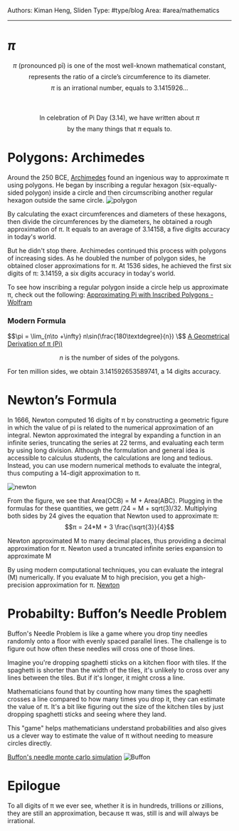 Authors: Kiman Heng, Sliden
Type: #type/blog 
Area: #area/mathematics

---
# $\pi$
$$\text{$\pi$ (pronounced pī) is one of the most well-known mathematical constant, }$$
$$\text{represents the ratio of a circle’s circumference to its diameter.}$$
$$\text{$\pi$ is an irrational number, equals to 3.1415926…}$$  
\
$$\text{In celebration of Pi Day (3.14), we have written about $\pi$}$$
$$\text{by the many things that $\pi$ equals to.}$$

# Polygons: Archimedes
Around the 250 BCE, [Archimedes](https://en.wikipedia.org/wiki/Archimedes) found an ingenious way to approximate π using polygons. He began by inscribing a regular hexagon (six-equally-sided polygon) inside a circle and then circumscribing another regular hexagon outside the same circle. 
<img src="https://media.discordapp.net/attachments/1204276693502529568/1217532400242917376/newton.png?ex=66045e68&is=65f1e968&hm=436d1baba2848cc782c3fc150feea8bd6b5ab2383f8adda60c19a6173b54d0b2&=&format=webp&quality=lossless&width=544&height=350" alt="polygon"/>

By calculating the exact circumferences and diameters of these hexagons, then divide the circumferences by the diameters, he obtained a rough approximation of π. It equals to an average of 3.14158, a five digits accuracy in today's world. 

But he didn't stop there. Archimedes continued this process with polygons of increasing sides. As he doubled the number of polygon sides, he obtained closer approximations for π.
At 1536 sides, he achieved the first six digits of π: 3.14159, a six digits accuracy in today's world.

To see how inscribing a regular polygon inside a circle help us approximate π, check out the following: [Approximating Pi with Inscribed Polygons - Wolfram](https://demonstrations.wolfram.com/ApproximatingPiWithInscribedPolygons/) 


### Modern Formula
$$\pi = \lim_{n\to +\infty} n\sin(\frac{180\textdegree}{n}) \$$
[A Geometrical Derivation of π (Pi)](https://www.iosrjournals.org/iosr-jm/papers/Vol11-issue6/Version-1/D011611922.pdf)

$$\text{$n$ is the number of sides of the polygons.}$$

For ten million sides, we obtain 3.141592653589741, a 14 digits accuracy.

# Newton’s Formula

In 1666, Newton computed 16 digits of π by constructing a geometric figure in which the value of pi is related to the numerical approximation of an integral. Newton approximated the integral by expanding a function in an infinite series, truncating the series at 22 terms, and evaluating each term by using long division. Although the formulation and general idea is accessible to calculus students, the calculations are long and tedious. Instead, you can use modern numerical methods to evaluate the integral, thus computing a 14-digit approximation to π. 

<img src="https://media.discordapp.net/attachments/1204276693502529568/1217532436196495370/polygon.png?ex=66045e71&is=65f1e971&hm=ffca42ba66807674fc587a01eb2571ed4fa0b0239ef0ff8ce9b7bb88f6b90f9f&=&format=webp&quality=lossless&width=233&height=350" alt="newton"/>

From the figure, we see that Area(OCB) = M + Area(ABC). 
Plugging in the formulas for these quantities, we getπ /24 = M + sqrt(3)/32. 
Multiplying both sides by 24 gives the equation that Newton used to approximate π:
$$π = 24*M + 3 \frac{\sqrt{3}}{4}$$

Newton approximated M to many decimal places, thus providing a decimal approximation for π. Newton used a truncated infinite series expansion to approximate M

By using modern computational techniques, you can evaluate the integral (M) numerically. If you evaluate M to high precision, you get a high-precision approximation for π. 
[Newton](https://colab.research.google.com/gist/Sliden101/90cc3c4420756218168954586e98c951/newton.ipynb)

# Probabilty: Buffon’s Needle Problem
Buffon's Needle Problem is like a game where you drop tiny needles randomly onto a floor with evenly spaced parallel lines. The challenge is to figure out how often these needles will cross one of those lines.

Imagine you're dropping spaghetti sticks on a kitchen floor with tiles. If the spaghetti is shorter than the width of the tiles, it's unlikely to cross over any lines between the tiles. But if it's longer, it might cross a line.

Mathematicians found that by counting how many times the spaghetti crosses a line compared to how many times you drop it, they can estimate the value of π. It's a bit like figuring out the size of the kitchen tiles by just dropping spaghetti sticks and seeing where they land.

This "game" helps mathematicians understand probabilities and also gives us a clever way to estimate the value of π without needing to measure circles directly.

[Buffon's needle monte carlo simulation](https://colab.research.google.com/gist/Sliden101/9ba38be686478e2ab864f357f677ff52/buffon-needle-simulation.ipynb)
<img src="https://media.discordapp.net/attachments/829155749040750596/1217519167561928704/ffffdACxZsoTnnnsuRKsSfeHxxx8H4IwzzmjyWeffZbrrruu7xcklRRURHXXnstfn5REdHM2HCBFauXMk555wT6qUJIXrR8ePHWbhwIaWlpSQmJnLqqaeybt06EhMTQ720DskcHSGEEEIIIcSAIzU6QgghhBBCiAFHAh0hhBBCCCHEgCOBjhBCCCGEEGLAkUBHCCGEEEIIMeBIoCOEEEIIIYQYcCTQEUIIIYQQQgw4EugIIYQQQgghBhwJdIQQQgghhBADjgQ6QgghhBBCiAFHAh0hhBBCCCHEgCOBjhBCCCGEEGLAX98dg4PcOELJwAAAABJRU5ErkJggg.png?ex=66045215&is=65f1dd15&hm=125ed0cccdaa97e978bfa1538c3c8ed1b1bafcec6776e6b292d14fa3d22c3480&=&format=webp&quality=lossless&width=683&height=683" alt="Buffon"/>

# Epilogue 

To all digits of π we ever see, whether it is in hundreds, trillions or zillions, they are still an approximation, because π was, still is and will always be irrational.
